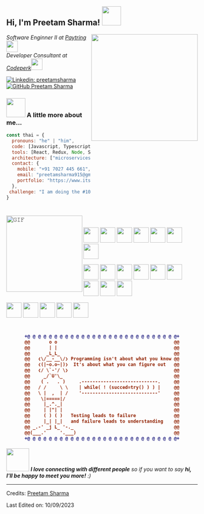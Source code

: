 <h2> Hi, I'm Preetam Sharma! <img src="https://media.giphy.com/media/mGcNjsfWAjY5AEZNw6/giphy.gif" width="50"></h2>
<img align='right' src="https://camo.githubusercontent.com/86a3b6db470f1a0429f7355c08d1edabf3d2c804/68747470733a2f2f6d69726f2e6d656469756d2e636f6d2f6d61782f313336302f312a495247486d69477361313673746564517649615a66772e676966" width="280">
<p><em>Software Enginner II at <a href="https://www.paytring.com">Paytring</a><img src="https://media.giphy.com/media/fYSnHlufseco8Fh93Z/giphy.gif" width="30"></br>Developer Consultant at <a href="https://www.codeperk.in">Codeperk</a><img src="https://media.giphy.com/media/WUlplcMpOCEmTGBtBW/giphy.gif" width="30"> 
</em></p>

[![Linkedin: preetamsharma](https://img.shields.io/badge/-Preetam%20Sharma-blue?style=flat-square&logo=Linkedin&logoColor=white&link=https://www.linkedin.com/in/preetamsharma/)](https://www.linkedin.com/in/preetamsharma/)
[![GitHub Preetam Sharma](https://img.shields.io/github/followers/preetam-sharma?label=follow&style=social)](https://github.com/preetam-sharma)


### <img src="https://media.giphy.com/media/VgCDAzcKvsR6OM0uWg/giphy.gif" width="50"> A little more about me...  

```javascript
const thai = {
  pronouns: "he" | "him",
  code: [Javascript, Typescript, HTML, CSS, Golang, PHP, Java],
  tools: [React, Redux, Node, Styled-Components, AWS, Docker],
  architecture: ["microservices", "event-driven", "design system pattern"],
  contact: {
    mobile: "+91 7027 445 661",
    email: "preetamsharma915@gmail.com",
    portfolio: "https://www.itspreetam.in"
  },
 challenge: "I am doing the #100DaysOfCode challenge focused on react, typescript using next13"
}
```
#

<img align="left" height="200px" width="200px" alt="𝙶𝙸𝙵" src="https://camo.githubusercontent.com/3b7c592ede97b6138ffd4b1cc1541c2f3b11fd39/687474703a2f2f33312e6d656469612e74756d626c722e636f6d2f31376665613932306666333665663466356238373764353231366137616164392f74756d626c725f6d6f39786a65387a5a34317163626975666f315f313238302e676966"/>
<br/>

<code><img height="40" width="40" src="https://cdn3d.iconscout.com/3d/free/preview/free-golang-9294861-7578004.png?f=avif&h=200"></code>
<code><img height="40" width="40" src="https://cdn3d.iconscout.com/3d/free/preview/free-javascript-9294848-7577991.png?f=avif&h=200"></code>
<code><img height="40" width="40" src="https://cdn3d.iconscout.com/3d/free/preview/free-java-9294874-7578017.png?f=avif&h=200"></code>
<code><img height="40" width="40" src="https://cdn3d.iconscout.com/3d/free/preview/free-php-9294883-7578026.png?f=avif&h=200"></code>
<code><img height="40" width="40" src="https://cdn3d.iconscout.com/3d/free/preview/free-nodejs-9294859-7578002.png?f=avif&h=200"></code>
<code><img height="40" width="40" src="https://cdn3d.iconscout.com/3d/free/preview/free-typescript-9294849-7577992.png?f=avif&h=200"></code>
<code><img height="40" width="40" src="https://cdn3d.iconscout.com/3d/free/preview/free-dart-9294871-7578014.png?f=avif&h=200"></code>

<code><img height="40" width="40" src="https://cdn3d.iconscout.com/3d/free/preview/free-angularjs-9294851-7577994.png?f=avif&h=200"></code>
<code><img height="40" width="40" src="https://cdn3d.iconscout.com/3d/free/preview/free-react-9294867-7578010.png?f=avif&h=200"></code>
<code><img height="40" width="40" src="https://cdn3d.iconscout.com/3d/free/preview/free-vue-9294880-7578023.png?f=avif&h=200"></code>
<code><img height="40" width="40" src="https://cdn3d.iconscout.com/3d/free/preview/free-jquery-9294864-7578007.png?f=avif&h=200"></code>
<code><img height="40" width="40" src="https://cdn3d.iconscout.com/3d/free/preview/free-bootstrap-framework-logo-6563486-5453031.png?f=avif&h=200"></code>
<code><img height="40" width="40" src="https://cdn3d.iconscout.com/3d/free/preview/free-tailwind-9294852-7577995.png?f=avif&h=200"></code>
<code><img height="40" width="40" src="https://cdn3d.iconscout.com/3d/free/preview/free-html-9294875-7578018.png?f=avif&h=200"></code>
<code><img height="40" width="40" src="https://cdn3d.iconscout.com/3d/free/preview/free-css-9294881-7578024.png?f=avif&h=200"></code>
<code><img height="40" width="40" src="https://cdn3d.iconscout.com/3d/free/preview/free-npm-9294882-7578025.png?f=avif&h=200"></code>

<code><img height="40" width="40" src="https://cdn3d.iconscout.com/3d/free/preview/free-amazon-web-services-8074662-6507782.png?f=avif&h=200"></code>
<code><img height="40" width="40" src="https://cdn3d.iconscout.com/3d/free/preview/free-git-9294878-7578021.png?f=avif&h=200"></code>
<code><img height="40" width="40" src="https://cdn3d.iconscout.com/3d/free/preview/free-mysql-9294870-7578013.png?f=avif&h=200"></code>
<code><img height="40" width="40" src="https://cdn3d.iconscout.com/3d/free/preview/free-mongo-db-9294853-7577996.png?f=avif&h=200"></code>
<code><img height="40" width="40" src="https://cdn3d.iconscout.com/3d/free/preview/free-visual-studio-code-9294844-7578027.png?f=avif&h=200"></code>

#

<h4 align="center">
  
```diff
+@ @ @ @ @ @ @ @ @ @ @ @ @ @ @ @ @ @ @ @ @ @ @ @ @ @ @ @+
@@       o o                                           @@
@@       | |                                           @@
@@      _L_L_                                          @@
@@   ❮\/__-__\/❯ Programming isn't about what you know @@
@@   ❮(|~o.o~|)❯  It's about what you can figure out   @@
@@   ❮/ \`-'/ \❯                                       @@
@@     _/`U'\_                                         @@
@@    ( .   . )     .----------------------------.     @@
@@   / /     \ \    | while( ! (succed=try() ) ) |     @@
@@   \ |  ,  | /    '----------------------------'     @@
@@    \|=====|/                                        @@
@@     |_.^._|                                         @@
@@     | |"| |                                         @@
@@     ( ) ( )   Testing leads to failure              @@
@@     |_| |_|   and failure leads to understanding    @@
@@ _.-' _j L_ '-._                                     @@
@@(___.'     '.___)                                    @@
+@ @ @ @ @ @ @ @ @ @ @ @ @ @ @ @ @ @ @ @ @ @ @ @ @ @ @ @+
```

</h4>  

<img src="https://media.giphy.com/media/LnQjpWaON8nhr21vNW/giphy.gif" width="60"> <em><b>I love connecting with different people</b> so if you want to say <b>hi, I'll be happy to meet you more!</b> :)</em>

-----
Credits: [Preetam Sharma](https://github.com/preetam-sharma)

Last Edited on: 10/09/2023
